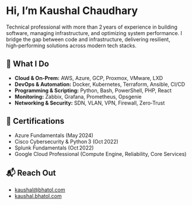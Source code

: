 # Hi, I’m Kaushal Chaudhary

Technical professional with more than 2 years of experience in building software, managing infrastructure, and optimizing system performance. I bridge the gap between code and infrastructure, delivering resilient, high‑performing solutions across modern tech stacks.

## 🚀 What I Do

* **Cloud & On‑Prem:** AWS, Azure, GCP, Proxmox, VMware, LXD
* **DevOps & Automation:** Docker, Kubernetes, Terraform, Ansible, CI/CD
* **Programming & Scripting:** Python, Bash, PowerShell, PHP, React
* **Monitoring:** Zabbix, Grafana, Prometheus, Opsgenie
* **Networking & Security:** SDN, VLAN, VPN, Firewall, Zero‑Trust

## 📄 Certifications

* Azure Fundamentals (May 2024)
* Cisco Cybersecurity & Python 3 (Oct 2022)
* Splunk Fundamentals (Oct 2022)
* Google Cloud Professional (Compute Engine, Reliability, Core Services)

## 📬 Reach Out

* kaushal@bhatol.com
* [kaushal.bhatol.com](https://kaushal.bhatol.com)
